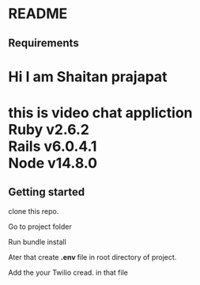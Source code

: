 # README

<h2>Requirements</h2>
<h1>Hi I am Shaitan prajapat <h1>
this is video chat appliction <br>
Ruby v2.6.2<br> 
Rails v6.0.4.1<br> 
Node v14.8.0<br>

<h2>Getting started</h2>
<p> clone this repo.</p>
<p> Go to project folder </p>
<p> Run bundle install </p>
<p> Ater that create <b>.env </b> file in root directory of project. </p>
<p> Add the your Twilio cread. in that file </p>

